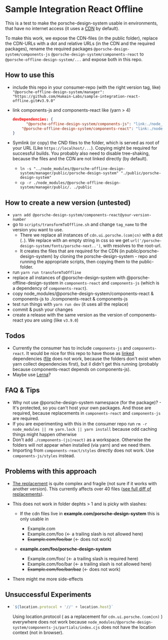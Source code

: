 # Sample Integration React Offline

This is a test to make the porsche-design-system usable in environments, that have no internet access (it uses a [CDN](https://en.wikipedia.org/wiki/Content_delivery_network) by default).

To make this work, we expose the CDN-files (in the public folder), replace the CDN-URLs with a dot and relative URLs (in the CDN and the required packages), rename the required packages ``@porsche-design-system/components-js`` ``@porsche-design-system/components-react`` to ``@porsche-offline-design-system/...`` and expose both in this repo.



## How to use this

- include this repo in your consumer-repo (with the right version tag, like)
  ``"@porsche-offline-design-system/manager": "https://github.com/Humain-Labs/sample-integration-react-offline.git#v3.9.0"``
  
- link components-js and components-react like (yarn > 4)
  
  ```json
  devDependencies: {
        "@porsche-offline-design-system/components-js": "link:./node_modules/@porsche-offline-design-system/manager/components-js",
      "@porsche-offline-design-system/components-react": "link:./node_modules/@porsche-offline-design-system/manager/components-react",
  }
  ```
  
- Symlink (or copy) the CND files to the folder, which is served as root of your URL (Like ``https://localhost/...``). Copying might be required for successful builds. You probably also need to disable tree-shaking, because the files and the CDN are not linked directly (by default).

  - ``ln -s "../node_modules/@porsche-offline-design-system/manager/public/porsche-design-system" "./public/porsche-design-system"``
  - `cp -r ./node_modules/@porsche-offline-design-system/manager/public/. ./public`

  


## How to create a new version (untested)

- ``yarn add @porsche-design-system/components-react@your-version-number``
- go to ``scripts/transformToOffline.sh`` and change `tag_name` to the version you want to use.
  - There we replace all instances of ``cdn.ui.porsche.(com|cn)`` with a dot (`.`). We replace with an empty string in css so we get `url('/porsche-design-system/fonts/porsche-next..')`, with resolves to the root-url.
  - It creates the files that are required for the CDN (in public/porsche-design-system) by cloning the porsche-design-system - repo and running the appropriate scripts, then copying them to the public-folder.
- run `yarn run transformToOffline`
- replace all instances of @porsche-design-system with @porsche-offline-design-system in
   ``components-react`` and ``components-js`` (which is a dependency of ``components-react``).
- copy node_modules/@porsche-design-system/components-react & components-js to ./components-react & components-js
- test run things with ``yarn run dev`` (it uses all the replace)
- commit & push your changes
- create a release with the same version as the version of components-react you are using (like `v3.9.0`)

## Todos

- Currently the consumer has to include ``components-js`` and ``components-react``. It would be nice for this repo to have those as [linked](https://yarnpkg.com/protocol/link) dependencies ([file](https://yarnpkg.com/protocol/file) does not work, because the folders don't exist when yarn collect dependencies first), but iI didn't get this running (probably because components-react depends on components-js).
- Maybe use [Lerna](https://lerna.js.org/)?


## FAQ & Tips

- Why not use @porsche-design-system namespace (for the package)? - It's protected, so you can't host your own packages. And those are required, because replacements in ``components-react`` and ``components-js`` are required.
- If you are experimenting with this in the consumer repo run ``rm -r node_modules || rm yarn.lock || yarn install`` because odd caching things might happen otherwise
- Don't add ``./components-(js|react)`` as a workspace. Otherwise the folders will not appear when installed (via yarn) and we need them.
- Importing from ``components-react/styles`` directly does not work. Use ``components-js/styles`` instead.


## Problems with this approach

- [The replacement](https://github.com/Humain-Labs/sample-integration-react-offline/blob/main/scripts/transformPorscheDesignSystem.js) is quite complex and fragile (not sure if it works with another version).
  This currently affects over 40 files ([see full diff of replacements](https://github.com/Humain-Labs/sample-integration-react-offline/commit/b8faaf2e21721327fe57f6b742c8fea999ffeee6)).
- This does not work in folder dephts > 1 and is picky with slashes:
  - If the cdn files live in **example.com/porsche-design-system** this is only usable in
    - Example.com
    - Example.com/foo (<- a trailing slash is not allowed here)
    - ~~Example.com/foo/bar~~ (<- does not work)

  - **example.com/foo/porsche-design-system**
    - Example.com/foo/ (<- a trailing slash is required here)
    - Example.com/foo/bar (<- a trailing slash is not allowed here)
    - ~~Example.com/foo/bar/baz~~ (<- does not work)

- There might me more side-effects


## Unsuccessful Experiments

- ```js
  `${location.protocol + '//' + location.host}`
  ```

  Using location.protocol ( as a replacement for  ``cdn.ui.porsche.(com|cn)`` ) everywhere does not work because ``node_modules/@porsche-design-system/components-js/partials/index.cjs`` does not have the location context (not in browser).
